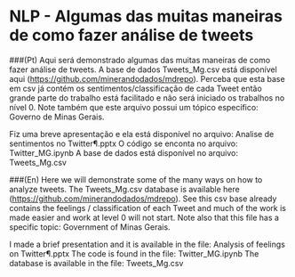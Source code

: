 # NLP - Algumas das muitas maneiras de como fazer análise de tweets
###(Pt) 
Aqui será demonstrado algumas das muitas maneiras de como fazer análise de tweets.
A base de dados Tweets_Mg.csv está disponível aqui (https://github.com/minerandodados/mdrepo). 
Perceba que esta base em csv já contém os sentimentos/classificação de cada Tweet então grande parte do trabalho está facilitado 
e não será iniciado os trabalhos no nível 0. Note também que este arquivo possui um tópico específico: Governo de Minas Gerais.

Fiz uma breve apresentação e ela está disponível no arquivo:  Analise de sentimentos no Twitter¶.pptx
O código se enconta no arquivo: Twitter_MG.ipynb
A base de dados  está disponível no arquivo: Tweets_Mg.csv


###(En)
Here we will demonstrate some of the many ways on how to analyze tweets.
The Tweets_Mg.csv database is available here (https://github.com/minerandodados/mdrepo).
See this csv base already contains the feelings / classification of each Tweet and much of the work is made easier
and work at level 0 will not start. Note also that this file has a specific topic: Government of Minas Gerais.

I made a brief presentation and it is available in the file: Analysis of feelings on Twitter¶.pptx 
The code is found in the file: Twitter_MG.ipynb
The database is available in the file: Tweets_Mg.csv
